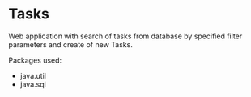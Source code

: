 # Tasks
Web application with search of tasks from database by specified filter parameters and create of new Tasks. 

Packages used:
- java.util
- java.sql

